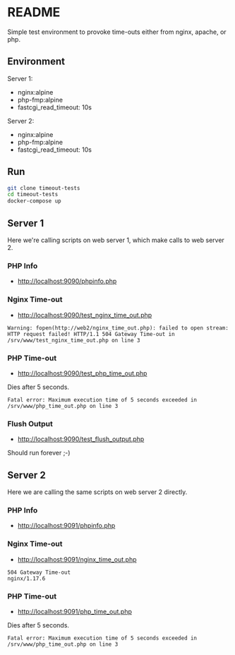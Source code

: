 # README

Simple test environment to provoke time-outs either from nginx, apache, or php.


## Environment

Server 1:

- nginx:alpine
- php-fmp:alpine
- fastcgi_read_timeout: 10s

Server 2:

- nginx:alpine
- php-fmp:alpine
- fastcgi_read_timeout: 10s


## Run

~~~bash
git clone timeout-tests
cd timeout-tests
docker-compose up
~~~


## Server 1

Here we're calling scripts on web server 1, which make calls to web server 2. 


### PHP Info

- <http://localhost:9090/phpinfo.php>


### Nginx Time-out

- <http://localhost:9090/test_nginx_time_out.php>

~~~
Warning: fopen(http://web2/nginx_time_out.php): failed to open stream: HTTP request failed! HTTP/1.1 504 Gateway Time-out in /srv/www/test_nginx_time_out.php on line 3
~~~


### PHP Time-out

- <http://localhost:9090/test_php_time_out.php>

Dies after 5 seconds.

~~~
Fatal error: Maximum execution time of 5 seconds exceeded in /srv/www/php_time_out.php on line 3
~~~


### Flush Output

- <http://localhost:9090/test_flush_output.php>

Should run forever ;-)



## Server 2

Here we are calling the same scripts on web server 2 directly.


### PHP Info

- <http://localhost:9091/phpinfo.php>


### Nginx Time-out

- <http://localhost:9091/nginx_time_out.php>

~~~
504 Gateway Time-out
nginx/1.17.6
~~~


### PHP Time-out

- <http://localhost:9091/php_time_out.php>

Dies after 5 seconds.

~~~
Fatal error: Maximum execution time of 5 seconds exceeded in /srv/www/php_time_out.php on line 3
~~~
